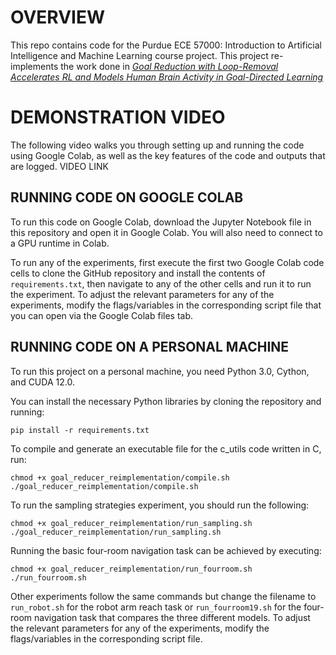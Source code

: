# OVERVIEW
This repo contains code for the Purdue ECE 57000: Introduction to Artificial Intelligence and Machine Learning course project. This project re-implements the work done in [*Goal Reduction with Loop-Removal Accelerates RL and Models Human Brain Activity in Goal-Directed Learning*](https://nips.cc/virtual/2024/poster/94732)

# DEMONSTRATION VIDEO
The following video walks you through setting up and running the code using Google Colab, as well as the key features of the code and outputs that are logged.
VIDEO LINK

## RUNNING CODE ON GOOGLE COLAB

To run this code on Google Colab, download the Jupyter Notebook file in this repository and open it in Google Colab. You will also need to connect to a GPU runtime in Colab.

To run any of the experiments, first execute the first two Google Colab code cells to clone the GitHub repository and install the contents of `requirements.txt`, then navigate to any of the other cells and run it to run the experiment. To adjust the relevant parameters for any of the experiments, modify the flags/variables in the corresponding script file that you can open via the Google Colab files tab.

## RUNNING CODE ON A PERSONAL MACHINE
To run this project on a personal machine, you need Python 3.0, Cython, and CUDA 12.0.

You can install the necessary Python libraries by cloning the repository and running:
```
pip install -r requirements.txt
```

To compile and generate an executable file for the c_utils code written in C, run:
```
chmod +x goal_reducer_reimplementation/compile.sh
./goal_reducer_reimplementation/compile.sh
```


To run the sampling strategies experiment, you should run the following:
```
chmod +x goal_reducer_reimplementation/run_sampling.sh
./goal_reducer_reimplementation/run_sampling.sh
```

Running the basic four-room navigation task can be achieved by executing:
```
chmod +x goal_reducer_reimplementation/run_fourroom.sh
./run_fourroom.sh
```

Other experiments follow the same commands but change the filename to `run_robot.sh` for the robot arm reach task or `run_fourroom19.sh` for the four-room navigation task that compares the three different models. To adjust the relevant parameters for any of the experiments, modify the flags/variables in the corresponding script file.

